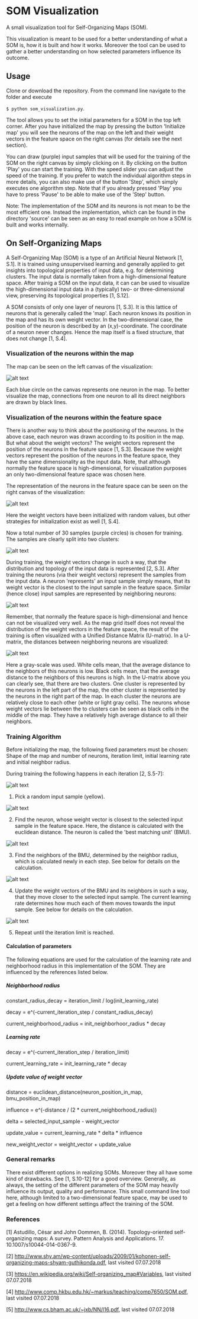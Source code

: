 # SOM Visualization

A small visualization tool for Self-Organizing Maps (SOM).

This visualization is meant to be used for a better understanding of what a SOM is, how it is
built and how it works.
Moreover the tool can be used to gather a better understanding on how 
selected parameters influence its outcome.

## Usage

Clone or download the repository.
From the command line navigate to the folder and execute

`$ python som_visualization.py`.

The tool allows you to set the initial parameters for a SOM in the top left corner.
After you have initialized the map by pressing the button 'Initialize map'
you will see the neurons of the map on the left and their weight vectors in 
the feature space on the right canvas (for details see the next section).

You can draw (purple) input samples that will be used for the training of the SOM on
the right canvas by simply clicking on it. 
By clicking on the button 'Play' you can start the training.
With the speed slider you can adjust the speed of the training.
If you prefer to watch the individual algorithm steps in more details, you can
also make use of the button 'Step', which simply executes one algorithm step.
Note that if you already pressed 'Play' you have to press 'Pause' to be able to make use
of the 'Step' button.

Note: The implementation of the SOM and its neurons is not mean to be the most
efficient one. Instead the implementation, which can be found in the directory 'source'
can be seen as an easy to read example on how a SOM is built and works internally.


## On Self-Organizing Maps

A Self-Organizing Map (SOM) is a type of an Artificial Neural Network [1, S.1].
It is trained using unsupervised learning and generally applied to get insights
into topological properties of input data, e.g. for determining clusters.
The input data is normally taken from a high-dimensional feature space.
After trainig a SOM on the input data, it can can be used to visualize 
the high-dimensional input data in a (typically) two- or three-dimensional view, 
preserving its topological properties [1, S.12].

A SOM consists of only one layer of neurons [1, S.3].
It is this lattice of neurons that is generally called the 'map'.
Each neuron knows its position in the map and has its own weight vector.
In the two-dimensional case, 
the position of the neuron is described by an (x,y)-coordinate.
The coordinate of a neuron never changes.
Hence the map itself is a fixed structure, that does not change [1, S.4].

### Visualization of the neurons within the map

The map can be seen on the left canvas of the visualization:

![alt text](images/left-canvas.png)

Each blue circle on the canvas represents one neuron in the map.
To better visualize the map, connections from one neuron to all its direct 
neighbors are drawn by black lines.


### Visualization of the neurons within the feature space

There is another way to think about the positioning of the neurons.
In the above case, each neuron was drawn according to its position in the map.
But what about the weight vectors?
The weight vectors represent the position of the 
neurons in the feature space [1, S.3].
Because the weight vectors represent the position of the neurons in the feature space,
they have the same dimensionality as the input data.
Note, that although normally the feature space is high-dimensional,
for visualization purposes an only two-dimensional feature space was chosen here.

The representation of the neurons in the feature space can be seen on the right canvas
of the visualization:

![alt text](images/right-canvas.png)

Here the weight vectors have been initialized with random values, 
but other strategies for initialization exist as well [1, S.4].

Now a total number of 30 samples (purple circles) is chosen for training.
The samples are clearly split into two clusters:

![alt text](images/samples.png)

During training, the weight vectors change in such a way, that the
distribution and topology of the input data is represented [2, S.3].
After training the neurons (via their weight vectors) represent 
the samples from the input data. 
A neuron 'represents' an input sample simply means, that its weight vector
is the closest to the input sample in the feature space.
Similar (hence close) input samples are represented by neighboring neurons:

![alt text](after-training.png)

Remember, that normally the feature space is high-dimensional and hence can not
be visualized very well.
As the map grid itself does not reveal the distribution of the weight vectors
in the feature space, the result of the training is often visualized with a
Unified Distance Matrix (U-matrix).
In a U-matrix, the distances between neighboring neurons are visualized:

![alt text](images/u-matrix.png)

Here a gray-scale was used. White cells mean, that the average distance to
the neighbors of this neurons is low. Black cells mean, that the average distance
to the neighbors of this neurons is high.
In the U-matrix above you can clearly see, that there are two clusters.
One cluster is represented by the neurons in the left part of the map,
the other cluster is represented by the neurons in the right part of the map.
In each cluster the neurons are relatively close to each other (white or light gray cells).
The neurons whose weight vectors lie between the to clusters can be seen as black
cells in the middle of the map.
They have a relatively high average distance to all their neighbors.



### Training Algorithm

Before initializing the map, the following fixed parameters must be chosen:
Shape of the map and number of neurons, iteration limit, initial learning rate
and initial neighbor radius.

During training the following happens in each iteration [2, S.5-7]:

![alt text](images/step-1.png)

1. Pick a random input sample (yellow).

![alt text](images/step-2.png)

2. Find the neuron, whose weight vector is closest to the selected input sample
in the feature space. Here, the distance is calculated with the euclidean distance.
The neuron is called the 'best matching unit' (BMU).

![alt text](images/step-3.png)

3. Find the neighbors of the BMU, determined by the neighbor radius, which is
calculated newly in each step. See below for details on the calculation.

![alt text](images/step-4.png)

4. Update the weight vectors of the BMU and its neighbors in such a way, that 
they move closer to the selected input sample.
The current learning rate determines how much each of them moves towards the input sample.
See below for details on the calculation.

![alt text](images/step-5.png)

5. Repeat until the iteration limit is reached.

#### Calculation of parameters

The following equations are used for the calculation of the learning rate and
neighborhood radius in this implementation of the SOM.
They are influenced by the references listed below.

##### Neighborhood radius

constant_radius_decay = iteration_limit / log(init_learning_rate)

decay = e^(-current_iteration_step / constant_radius_decay)

current_neighborhood_radius = init_neighborhoor_radius * decay 

##### Learning rate

decay = e^(-current_iteration_step / iteration_limit)

current_learning_rate = init_learning_rate * decay

##### Update value of weight vector

distance = euclidean_distance(neuron_position_in_map, bmu_position_in_map)

influence = e^(-distance / (2 * current_neighborhood_radius))

delta = selected_input_sample - weight_vector

update_value = current_learning_rate * delta * influence

new_weight_vector = weight_vector + update_value


### General remarks

There exist different options in realizing SOMs. Moreover they all have
some kind of drawbacks. See [1, S.10-12] for a good overview.
Generally, as always, the setting of the different parameters of the SOM
may heavily influence its output, quality and performance. 
This small command line tool here, although limited to a two-dimensional feature space,
may be used to get a feeling on how different settings affect the training of the SOM.


### References

[1] Astudillo, César and John Oommen, B. (2014). Topology-oriented self-organizing maps: 
A survey. Pattern Analysis and Applications. 17. 10.1007/s10044-014-0367-9.

[2] http://www.shy.am/wp-content/uploads/2009/01/kohonen-self-organizing-maps-shyam-guthikonda.pdf, last visited 07.07.2018

[3] https://en.wikipedia.org/wiki/Self-organizing_map#Variables, last visited 07.07.2018

[4] http://www.comp.hkbu.edu.hk/~markus/teaching/comp7650/SOM.pdf, last visited 07.07.2018

[5] http://www.cs.bham.ac.uk/~jxb/NN/l16.pdf, last visited 07.07.2018
